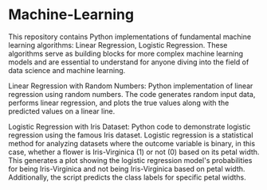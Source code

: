 # Machine-Learning
This repository contains Python implementations of fundamental machine learning algorithms: Linear Regression, Logistic Regression. These algorithms serve as building blocks for more complex machine learning models and are essential to understand for anyone diving into the field of data science and machine learning.

Linear Regression with Random Numbers:
Python implementation of linear regression using random numbers. The code generates random input data, performs linear regression, and plots the true values along with the predicted values on a linear line.

Logistic Regression with Iris Dataset:
Python code to demonstrate logistic regression using the famous Iris dataset. Logistic regression is a statistical method for analyzing datasets where the outcome variable is binary, in this case, whether a flower is Iris-Virginica (1) or not (0) based on its petal width. This generates a plot showing the logistic regression model's probabilities for being Iris-Virginica and not being Iris-Virginica based on petal width. Additionally, the script predicts the class labels for specific petal widths.
